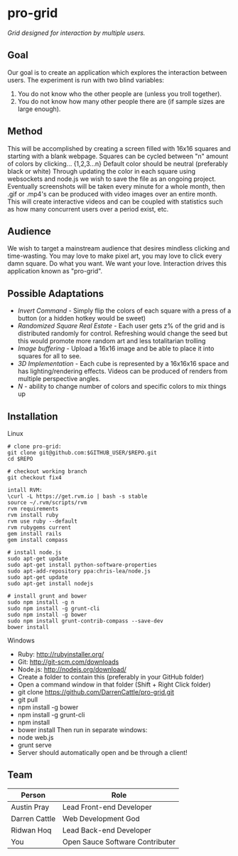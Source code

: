 pro-grid
===
_Grid designed for interaction by multiple users._

Goal
---
Our goal is to create an application which explores the interaction between users.
The experiment is run with two blind variables:
 1. You do not know who the other people are (unless you troll together).
 2. You do not know how many other people there are (if sample sizes are large enough).

Method
---
This will be accomplished by creating a screen filled with 16x16 squares and starting with a blank webpage.
Squares can be cycled between "n" amount of colors by clicking... {1,2,3...n}
Default color should be neutral (preferably black or white)
Through updating the color in each square using websockets and node.js we wish to save the file as an ongoing project.
Eventually screenshots will be taken every minute for a whole month, then .gif or .mp4's can be produced with video images over an entire month. This will create interactive videos and can be coupled with statistics such as how many concurrent users over a period exist, etc.

Audience
---
We wish to target a mainstream audience that desires mindless clicking and time-wasting. You may love to make pixel art, you may love to click every damn square. Do what you want. We want your love. Interaction drives this application known as "pro-grid".

Possible Adaptations
---
 - _Invert Command_ - Simply flip the colors of each square with a press of a button (or a hidden hotkey would be sweet)
 - _Randomized Square Real Estate_ - Each user gets z% of the grid and is distributed randomly for control. Refreshing would change the seed but this would promote more random art and less totalitarian trolling
 - _Image buffering_ - Upload a 16x16 image and be able to place it into squares for all to see.
 - _3D Implementation_ - Each cube is represented by a 16x16x16 space and has lighting/rendering effects. Videos can be produced of renders from multiple perspective angles.
 - _N_ - ability to change number of colors and specific colors to mix things up

Installation
---
Linux

```
# clone pro-grid:
git clone git@github.com:$GITHUB_USER/$REPO.git
cd $REPO

# checkout working branch
git checkout fix4

intall RVM:
\curl -L https://get.rvm.io | bash -s stable
source ~/.rvm/scripts/rvm
rvm requirements
rvm install ruby
rvm use ruby --default
rvm rubygems current
gem install rails
gem install compass

# install node.js
sudo apt-get update
sudo apt-get install python-software-properties
sudo apt-add-repository ppa:chris-lea/node.js
sudo apt-get update
sudo apt-get install nodejs

# install grunt and bower
sudo npm install -g n
sudo npm install -g grunt-cli
sudo npm install -g bower
sudo npm install grunt-contrib-compass --save-dev
bower install
```

Windows

 - Ruby: http://rubyinstaller.org/
 - Git: http://git-scm.com/downloads
 - Node.js: http://nodejs.org/download/
 - Create a folder to contain this (preferably in your GitHub folder)
 - Open a command window in that folder (Shift + Right Click folder)
 - git clone https://github.com/DarrenCattle/pro-grid.git
 - git pull
 - npm install -g bower
 - npm install -g grunt-cli
 - npm install
 - bower install
Then run in separate windows:
 - node web.js
 - grunt serve
 - Server should automatically open and be through a client!

Team
---

Person | Role
--- | ---
Austin Pray | Lead Front-end Developer
Darren Cattle | Web Development God
Ridwan Hoq | Lead Back-end Developer
You | Open Sauce Software Contributer
